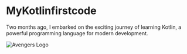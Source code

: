 # MyKotlinfirstcode
Two months ago, I embarked on the exciting journey of learning Kotlin, a powerful programming language for modern development.

![Avengers Logo]([https://lrmonline.com/wp-content/uploads/2020/07/Avengers-1.jpg](https://media.licdn.com/dms/image/D4D22AQG1sMfvOoEURg/feedshare-shrink_1280/0/1688988486415?e=1701302400&v=beta&t=XTReE9ItcQxPNulw5cSK6pNoeHal-UacOtGEgi52Ie4)https://media.licdn.com/dms/image/D4D22AQG1sMfvOoEURg/feedshare-shrink_1280/0/1688988486415?e=1701302400&v=beta&t=XTReE9ItcQxPNulw5cSK6pNoeHal-UacOtGEgi52Ie4)
